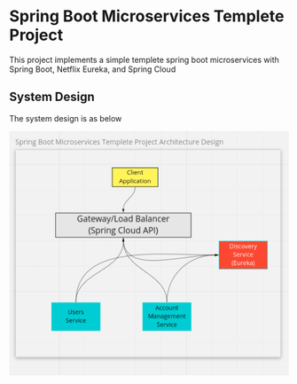 # Spring Boot Microservices Templete Project 

This project implements a simple templete spring boot microservices with
Spring Boot, Netflix Eureka, and Spring Cloud

## System Design

The system design is as below

![System Design](static/design.png)
